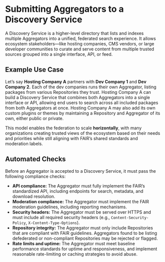 # Submitting Aggregators to a Discovery Service

A Discovery Service is a higher-level directory that lists and indexes multiple Aggregators into a unified, federated search experience. It allows ecosystem stakeholders—like hosting companies, CMS vendors, or large developer communities to curate and serve content from multiple trusted sources grouped into a single interface, API, or feed.

## Example Use Case

Let’s say **Hosting Company A** partners with **Dev Company 1** and **Dev Company 2.** Each of the dev companies runs their own Aggregator, listing packages from various Repositories they trust. Hosting Company A can build a Discovery Service that combines both Aggregators into a single interface or API, allowing end users to search across all included packages from both Aggregators at once. Hosting Company A may also add its own custom plugins or themes by maintaining a Repository and Aggregator of its own, either public or private.

This model enables the federation to scale **horizontally**, with many organizations creating trusted views of the ecosystem based on their needs and priorities while still aligning with FAIR’s shared standards and moderation labels.

## Automated Checks

Before an Aggregator is accepted to a Discovery Service, it must pass the following compliance checks:

* **API compliance:** The Aggregator must fully implement the FAIR’s standardized API, including endpoints for search, metadata, and download resolution.
* **Moderation compliance:** The Aggregator must implement the FAIR moderation guidelines, including reporting mechanisms.
* **Security headers:** The Aggregator must be served over HTTPS and must include all required security headers (e.g., `Content-Security-Policy`, `X-Content-Type-Options`).
* **Repository integrity:** The Aggregator must only include Repositories that are compliant with FAIR guidelines. Aggregators found to be listing defederated or non-compliant Repositories may be rejected or flagged.
* **Rate limits and uptime:** The Aggregator must meet baseline performance standards for uptime and responsiveness, and implement reasonable rate-limiting or caching strategies to avoid abuse.
